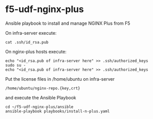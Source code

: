 # f5-udf-nginx-plus
Ansible playbook to install and manage NGINX Plus from F5

On infra-server execute:

    cat .ssh/id_rsa.pub

On nginx-plus hosts execute:
    
    echo "<id_rsa.pub of infra-server here" >> .ssh/authorized_keys
    sudo su -
    echo "<id_rsa.pub of infra-server here" >> .ssh/authorized_keys

Put the license files in /home/ubuntu on infra-server

    /home/ubuntu/nginx-repo.{key,crt}

and execute the Ansible Playbook

    cd ~/f5-udf-nginx-plus/ansible
    ansible-playbook playbooks/install-n-plus.yaml

